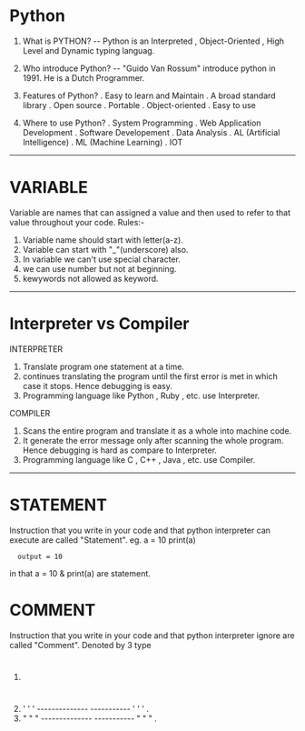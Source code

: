 # Python

1) What is PYTHON?
--  Python is an Interpreted , Object-Oriented , High Level and Dynamic typing languag.

2) Who introduce Python?
--  "Guido Van Rossum" introduce python in 1991. He is a Dutch Programmer.

3) Features of Python?
. Easy to learn and Maintain
. A broad standard library 
. Open source
. Portable
. Object-oriented
. Easy to use


4) Where to use Python?
. System Programming
. Web Application Development 
. Software Developement
. Data Analysis
. AL (Artificial Intelligence)
. ML (Machine Learning)
. IOT

_________________________________________________________________

# VARIABLE
Variable are names that can assigned a value and then used to refer to that value throughout your code.
Rules:-
1) Variable name should start with letter(a-z).
2) Variable can start with "_"(underscore) also.
3) In variable we can't use special character.
4) we can use number but not at beginning.
5) kewywords not allowed as keyword.

________________________________________________________________

# Interpreter vs Compiler

INTERPRETER
1) Translate program one statement at a time.
2) continues translating the program until the first error is met in which case it stops. Hence debugging is easy.
3) Programming language like Python , Ruby , etc. use Interpreter.

COMPILER
1) Scans the entire program and translate it as a whole into machine code.
2) It generate the error message only after scanning the whole program. Hence debugging is hard as compare to Interpreter.
3) Programming language like C , C++ , Java , etc. use Compiler.

__________________________________________________________________

# STATEMENT

Instruction that you write in your code and that python interpreter can execute are called "Statement".
eg.   a = 10
      print(a)
      
      output = 10
in that a = 10 & print(a) are statement.


# COMMENT

Instruction that you write in your code and that python interpreter  ignore are called "Comment".
Denoted by 3 type
1) #
2) ' ' ' --------------
    ----------- ' ' ' .
3) " " " --------------
    ----------- " " " .
